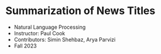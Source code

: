 # Summarization of News Titles

* Natural Language Processing
* Instructor: Paul Cook
* Contributors: Simin Shehbaz, Arya Parvizi
* Fall 2023
